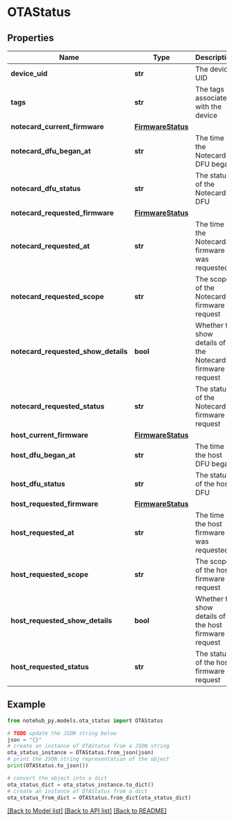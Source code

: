 # OTAStatus


## Properties

Name | Type | Description | Notes
------------ | ------------- | ------------- | -------------
**device_uid** | **str** | The device UID | [optional] 
**tags** | **str** | The tags associated with the device | [optional] 
**notecard_current_firmware** | [**FirmwareStatus**](FirmwareStatus.md) |  | [optional] 
**notecard_dfu_began_at** | **str** | The time the Notecard DFU began | [optional] 
**notecard_dfu_status** | **str** | The status of the Notecard DFU | [optional] 
**notecard_requested_firmware** | [**FirmwareStatus**](FirmwareStatus.md) |  | [optional] 
**notecard_requested_at** | **str** | The time the Notecard firmware was requested | [optional] 
**notecard_requested_scope** | **str** | The scope of the Notecard firmware request | [optional] 
**notecard_requested_show_details** | **bool** | Whether to show details of the Notecard firmware request | [optional] 
**notecard_requested_status** | **str** | The status of the Notecard firmware request | [optional] 
**host_current_firmware** | [**FirmwareStatus**](FirmwareStatus.md) |  | [optional] 
**host_dfu_began_at** | **str** | The time the host DFU began | [optional] 
**host_dfu_status** | **str** | The status of the host DFU | [optional] 
**host_requested_firmware** | [**FirmwareStatus**](FirmwareStatus.md) |  | [optional] 
**host_requested_at** | **str** | The time the host firmware was requested | [optional] 
**host_requested_scope** | **str** | The scope of the host firmware request | [optional] 
**host_requested_show_details** | **bool** | Whether to show details of the host firmware request | [optional] 
**host_requested_status** | **str** | The status of the host firmware request | [optional] 

## Example

```python
from notehub_py.models.ota_status import OTAStatus

# TODO update the JSON string below
json = "{}"
# create an instance of OTAStatus from a JSON string
ota_status_instance = OTAStatus.from_json(json)
# print the JSON string representation of the object
print(OTAStatus.to_json())

# convert the object into a dict
ota_status_dict = ota_status_instance.to_dict()
# create an instance of OTAStatus from a dict
ota_status_from_dict = OTAStatus.from_dict(ota_status_dict)
```
[[Back to Model list]](../README.md#documentation-for-models) [[Back to API list]](../README.md#documentation-for-api-endpoints) [[Back to README]](../README.md)


